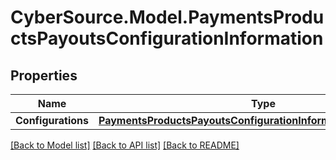 # CyberSource.Model.PaymentsProductsPayoutsConfigurationInformation
## Properties

Name | Type | Description | Notes
------------ | ------------- | ------------- | -------------
**Configurations** | [**PaymentsProductsPayoutsConfigurationInformationConfigurations**](PaymentsProductsPayoutsConfigurationInformationConfigurations.md) |  | [optional] 

[[Back to Model list]](../README.md#documentation-for-models) [[Back to API list]](../README.md#documentation-for-api-endpoints) [[Back to README]](../README.md)

